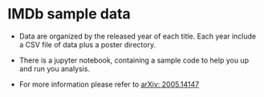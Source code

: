 # IMDb sample data

* Data are organized by the released year of each title. Each year include a CSV file of data plus a poster directory. 

* There is a jupyter notebook, containing a sample code to help you up and run you analysis.

* For more information please refer to [arXiv: 2005.14147](https://arxiv.org/abs/2005.14147)

